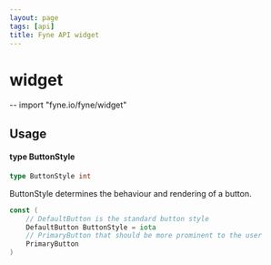 ```yaml
---
layout: page
tags: [api]
title: Fyne API widget
---
```


# widget
--
    import "fyne.io/fyne/widget"

## Usage

#### type ButtonStyle

```go
type ButtonStyle int
```

ButtonStyle determines the behaviour and rendering of a button.

```go
const (
	// DefaultButton is the standard button style
	DefaultButton ButtonStyle = iota
	// PrimaryButton that should be more prominent to the user
	PrimaryButton
)
```
